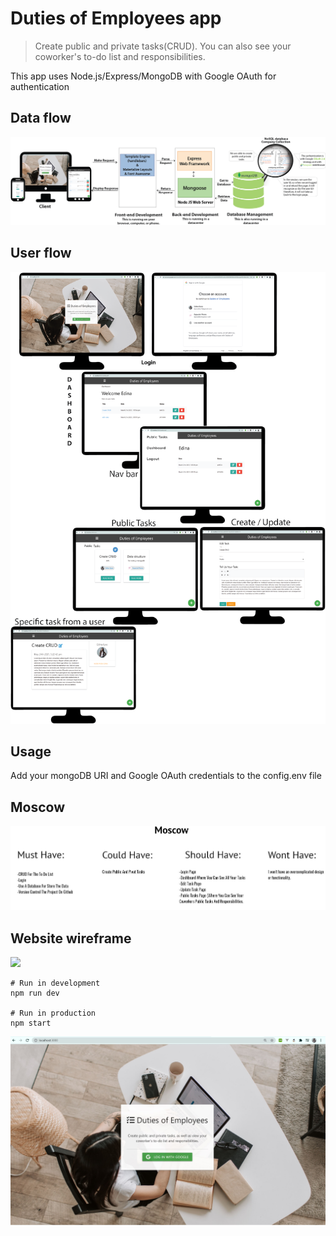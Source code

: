 # Duties of Employees app

> Create public and private tasks(CRUD). You can also see your coworker's to-do list and responsibilities.

This app uses Node.js/Express/MongoDB with Google OAuth for authentication

## Data flow
![](public/img/dataflow.png)

## User flow
![](public/img/Userflow.png)
## Usage
Add your mongoDB URI and Google OAuth credentials to the config.env file
## Moscow
![](public/img/Moscow.JPG)

## Website wireframe
![](public/img/Wireframe.gif)

```
# Run in development
npm run dev

# Run in production
npm start
```

![](public/img/login.JPG)
